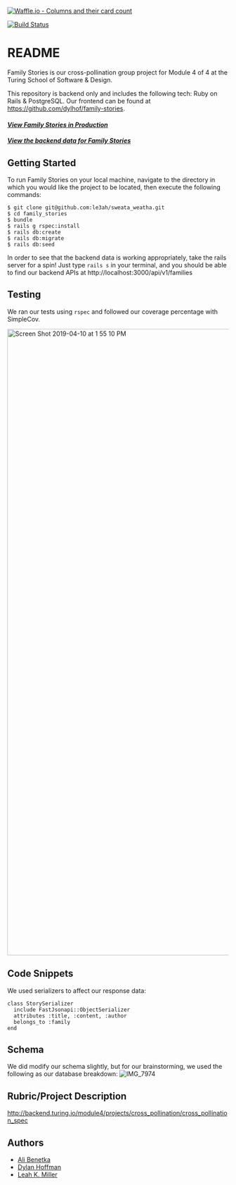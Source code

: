 
[![Waffle.io - Columns and their card count](https://badge.waffle.io/dylhof/family-stories.svg?columns=all)](https://waffle.io/dylhof/family-stories)

[![Build Status](https://travis-ci.org/abenetka/family_stories.svg?branch=master)](https://travis-ci.org/abenetka/family_stories)

# README

Family Stories is our cross-pollination group project for Module 4 of 4 at the Turing School of Software & Design.

This repository is backend only and includes the following tech: Ruby on Rails & PostgreSQL.  Our frontend can be found at https://github.com/dylhof/family-stories.

#### [**_View Family Stories in Production_**](https://family-secrets.herokuapp.com/)

#### [**_View the backend data for Family Stories_**](https://sheltered-badlands-12986.herokuapp.com/api/v1/families)

## Getting Started

To run Family Stories on your local machine, navigate to the directory in which you would like the project to be located, then execute the following commands:

```
$ git clone git@github.com:le3ah/sweata_weatha.git
$ cd family_stories
$ bundle
$ rails g rspec:install
$ rails db:create
$ rails db:migrate
$ rails db:seed
```

In order to see that the backend data is working appropriately, take the rails server for a spin!  Just type `rails s` in your terminal, and you should be able to find our backend APIs at http://localhost:3000/api/v1/families

## Testing
We ran our tests using `rspec` and followed our coverage percentage with SimpleCov.

<img width="1424" alt="Screen Shot 2019-04-10 at 1 55 10 PM" src="https://user-images.githubusercontent.com/42391567/55909087-5cb47e00-5b98-11e9-960b-06a76aa73faa.png">

## Code Snippets
We used serializers to affect our response data:
```
class StorySerializer
  include FastJsonapi::ObjectSerializer
  attributes :title, :content, :author
  belongs_to :family
end
```

## Schema
We did modify our schema slightly, but for our brainstorming, we used the following as our database breakdown:
![IMG_7974](https://user-images.githubusercontent.com/42391567/55909367-0c89eb80-5b99-11e9-978f-4bf0272a5789.JPG)



## Rubric/Project Description
http://backend.turing.io/module4/projects/cross_pollination/cross_pollination_spec

## Authors

* [Ali Benetka](https://github.com/abenetka)
* [Dylan Hoffman](https://github.com/dylhof)
* [Leah K. Miller](https://github.com/le3ah)
